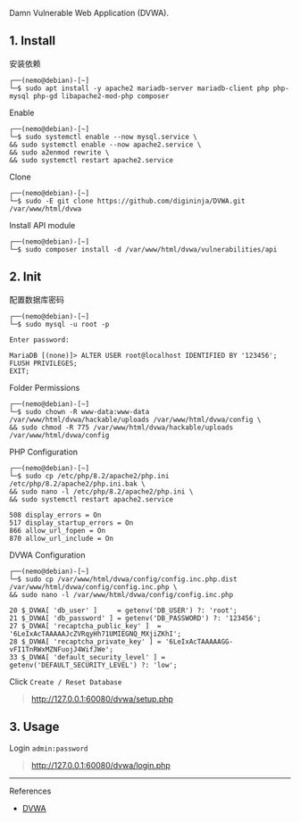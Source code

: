 Damn Vulnerable Web Application (DVWA).

## 1. Install

安装依赖

```
┌──(nemo@debian)-[~]
└─$ sudo apt install -y apache2 mariadb-server mariadb-client php php-mysql php-gd libapache2-mod-php composer
```

Enable

```
┌──(nemo@debian)-[~]
└─$ sudo systemctl enable --now mysql.service \
&& sudo systemctl enable --now apache2.service \
&& sudo a2enmod rewrite \
&& sudo systemctl restart apache2.service
```

Clone

```
┌──(nemo@debian)-[~]
└─$ sudo -E git clone https://github.com/digininja/DVWA.git /var/www/html/dvwa
```

Install API module

```
┌──(nemo@debian)-[~]
└─$ sudo composer install -d /var/www/html/dvwa/vulnerabilities/api
```

## 2. Init

配置数据库密码

```
┌──(nemo@debian)-[~]
└─$ sudo mysql -u root -p
```

```
Enter password:
```

```
MariaDB [(none)]> ALTER USER root@localhost IDENTIFIED BY '123456';
FLUSH PRIVILEGES;
EXIT;
```

Folder Permissions

```
┌──(nemo@debian)-[~]
└─$ sudo chown -R www-data:www-data /var/www/html/dvwa/hackable/uploads /var/www/html/dvwa/config \
&& sudo chmod -R 775 /var/www/html/dvwa/hackable/uploads /var/www/html/dvwa/config
```

PHP Configuration

```
┌──(nemo@debian)-[~]
└─$ sudo cp /etc/php/8.2/apache2/php.ini /etc/php/8.2/apache2/php.ini.bak \
&& sudo nano -l /etc/php/8.2/apache2/php.ini \
&& sudo systemctl restart apache2.service
```

```
508 display_errors = On
517 display_startup_errors = On
866 allow_url_fopen = On
870 allow_url_include = On
```

DVWA Configuration

```
┌──(nemo@debian)-[~]
└─$ sudo cp /var/www/html/dvwa/config/config.inc.php.dist /var/www/html/dvwa/config/config.inc.php \
&& sudo nano -l /var/www/html/dvwa/config/config.inc.php
```

```
20 $_DVWA[ 'db_user' ]     = getenv('DB_USER') ?: 'root';
21 $_DVWA[ 'db_password' ] = getenv('DB_PASSWORD') ?: '123456';
27 $_DVWA[ 'recaptcha_public_key' ]  = '6LeIxAcTAAAAAJcZVRqyHh71UMIEGNQ_MXjiZKhI';
28 $_DVWA[ 'recaptcha_private_key' ] = '6LeIxAcTAAAAAGG-vFI1TnRWxMZNFuojJ4WifJWe';
33 $_DVWA[ 'default_security_level' ] = getenv('DEFAULT_SECURITY_LEVEL') ?: 'low';
```

Click `Create / Reset Database` 

> http://127.0.0.1:60080/dvwa/setup.php

## 3. Usage

Login `admin:password` 

> http://127.0.0.1:60080/dvwa/login.php

---

References

- [DVWA](https://github.com/digininja/DVWA)

